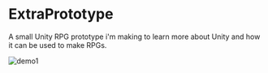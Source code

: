 # ExtraPrototype
A small Unity RPG prototype i'm making to learn more about Unity and how it can be used to make RPGs.

![demo1](demo1.gif)
